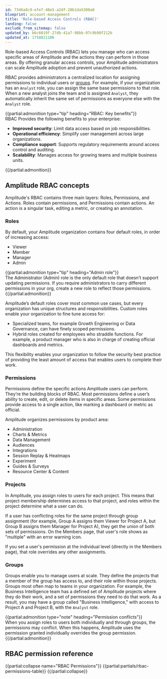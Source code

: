 ```yaml
---
id: 7346a8c9-efe7-48e5-a2df-28b1da5300a0
blueprint: account-management
title: 'Role-based Access Controls (RBAC)'
landing: false
exclude_from_sitemap: false
updated_by: b6c6019f-27db-41a7-98bb-07c9b90f212b
updated_at: 1758821106
---
```

Role-based Access Controls (RBAC) lets you manage who can access specific areas of Amplitude and the actions they can perform in those areas. By offering granular access controls, your Amplitude administrators can scale Amplitude adoption and prevent unauthorized actions.

RBAC provides administrators a centralized location for assigning permissions to individual users or [groups](/docs/admin/account-management/manage-permission-groups). For example, if your organization has an `Analyst` role, you can assign the same base permissions to that role. When a new analyst joins the team and is assigned `Analyst`, they automatically inherit the same set of permissions as everyone else with the `Analyst` role.

{{partial:admonition type="tip" heading="RBAC: Key benefits"}}   
RBAC Provides the following benefits to your enterprise:

* **Improved security**: Limit data access based on job responsibilities.  
* **Operational efficiency**: Simplify user management across large organizations.  
* **Compliance support**: Supports regulatory requirements around access control and auditing.  
* **Scalability**: Manages access for growing teams and multiple business units. 

{{/partial:admonition}}

## Amplitude RBAC concepts

Amplitude's RBAC contains three main layers: Roles, Permissions, and Actions. Roles contain permissions, and Permissions contain actions. An action is a singular task, editing a metric, or creating an annotation.

### Roles

By default, your Amplitude organization contains four default roles, in order of increasing access:

* Viewer  
* Member  
* Manager  
* Admin

{{partial:admonition type="tip" heading="Admin role"}}   
The Administrator (Admin) role is the only default role that doesn’t support updating permissions. If you require administrators to carry different permissions in your org, create a new role to reflect those permissions.  
{{/partial:admonition}}

Amplitude’s default roles cover most common use cases, but every organization has unique structures and responsibilities. Custom roles enable your organization to fine tune access for:

* Specialized teams, for example Growth Engineering or Data Governance, can have finely scoped permissions.  
* Hybrid roles created for employees who straddle functions. For example, a product manager who is also in charge of creating official dashboards and metrics.

This flexibility enables your organization to follow the security best practice of providing the least amount of access that enables users to complete their work.

### Permissions

Permissions define the specific actions Amplitude users can perform. They’re the building blocks of RBAC. Most permissions define a user’s ability to create, edit, or delete items in specific areas. Some permissions provide access to a single action, like marking a dashboard or metric as official.

Amplitude organizes permissions by product area:

* Administration  
* Charts & Metrics  
* Data Management  
* Audiences  
* Integrations  
* Session Replay & Heatmaps  
* Experiment  
* Guides & Surveys  
* Resource Center & Content

### Projects

In Amplitude, you assign roles to users for each project. This means that project membership determines access to that project, and roles within the project determine what a user can do. 

If a user has conflicting roles for the same project through group assignment (for example, Group A assigns them Viewer for Project A, but Group B assigns them Manager for Project A), they get the union of both sets of permissions. On the Members page, that user's role shows as "multiple" with an error warning icon.

If you set a user's permission at the individual level (directly in the Members page), that role overrides any other assignments.

### Groups

Groups enable you to manage users at scale. They define the projects that a member of the group has access to, and their role within those projects. Groups most often map to teams in your organization. For example, the Business Intelligence team has a defined set of Amplitude projects where they do their work, and a set of permissions they need to do that work. As a result, you may have a group called "Business Intelligence," with access to Project A and Project B, with the `Analyst` role.

{{partial:admonition type="note" heading="Permission conflicts"}}   
When you assign roles to users both individually and through groups, the permissions may conflict. When this happens, Amplitude uses the permission granted individually overrides the group permission.
{{/partial:admonition}}

## RBAC permission reference

{{partial:collapse name="RBAC Permissions"}}
{{partial:partials/rbac-permissions-table}}
{{/partial:collapse}}